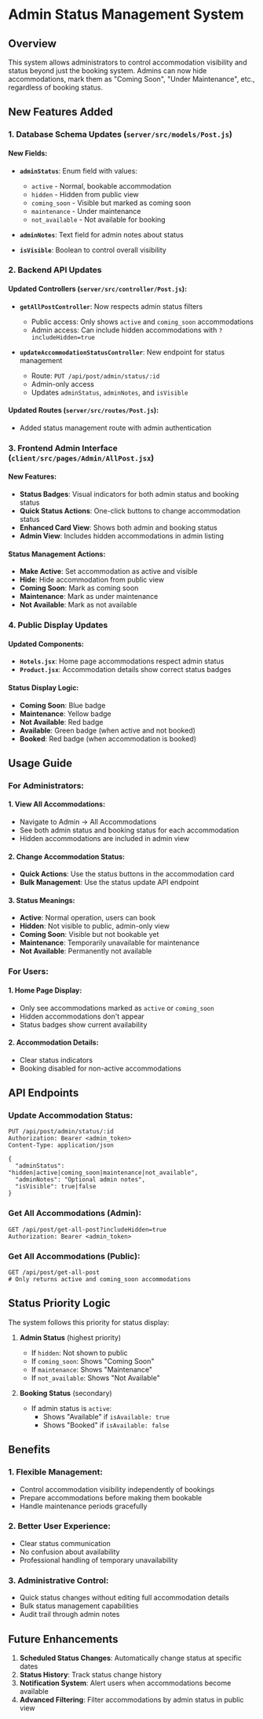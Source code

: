 # Admin Status Management System

## Overview
This system allows administrators to control accommodation visibility and status beyond just the booking system. Admins can now hide accommodations, mark them as "Coming Soon", "Under Maintenance", etc., regardless of booking status.

## New Features Added

### 1. Database Schema Updates (`server/src/models/Post.js`)

#### New Fields:
- **`adminStatus`**: Enum field with values:
  - `active` - Normal, bookable accommodation
  - `hidden` - Hidden from public view
  - `coming_soon` - Visible but marked as coming soon
  - `maintenance` - Under maintenance
  - `not_available` - Not available for booking

- **`adminNotes`**: Text field for admin notes about status
- **`isVisible`**: Boolean to control overall visibility

### 2. Backend API Updates

#### Updated Controllers (`server/src/controller/Post.js`):
- **`getAllPostController`**: Now respects admin status filters
  - Public access: Only shows `active` and `coming_soon` accommodations
  - Admin access: Can include hidden accommodations with `?includeHidden=true`

- **`updateAccommodationStatusController`**: New endpoint for status management
  - Route: `PUT /api/post/admin/status/:id`
  - Admin-only access
  - Updates `adminStatus`, `adminNotes`, and `isVisible`

#### Updated Routes (`server/src/routes/Post.js`):
- Added status management route with admin authentication

### 3. Frontend Admin Interface (`client/src/pages/Admin/AllPost.jsx`)

#### New Features:
- **Status Badges**: Visual indicators for both admin status and booking status
- **Quick Status Actions**: One-click buttons to change accommodation status
- **Enhanced Card View**: Shows both admin and booking status
- **Admin View**: Includes hidden accommodations in admin listing

#### Status Management Actions:
- **Make Active**: Set accommodation as active and visible
- **Hide**: Hide accommodation from public view
- **Coming Soon**: Mark as coming soon
- **Maintenance**: Mark as under maintenance
- **Not Available**: Mark as not available

### 4. Public Display Updates

#### Updated Components:
- **`Hotels.jsx`**: Home page accommodations respect admin status
- **`Product.jsx`**: Accommodation details show correct status badges

#### Status Display Logic:
- **Coming Soon**: Blue badge
- **Maintenance**: Yellow badge  
- **Not Available**: Red badge
- **Available**: Green badge (when active and not booked)
- **Booked**: Red badge (when accommodation is booked)

## Usage Guide

### For Administrators:

#### 1. View All Accommodations:
- Navigate to Admin → All Accommodations
- See both admin status and booking status for each accommodation
- Hidden accommodations are included in admin view

#### 2. Change Accommodation Status:
- **Quick Actions**: Use the status buttons in the accommodation card
- **Bulk Management**: Use the status update API endpoint

#### 3. Status Meanings:
- **Active**: Normal operation, users can book
- **Hidden**: Not visible to public, admin-only view
- **Coming Soon**: Visible but not bookable yet
- **Maintenance**: Temporarily unavailable for maintenance
- **Not Available**: Permanently not available

### For Users:

#### 1. Home Page Display:
- Only see accommodations marked as `active` or `coming_soon`
- Hidden accommodations don't appear
- Status badges show current availability

#### 2. Accommodation Details:
- Clear status indicators
- Booking disabled for non-active accommodations

## API Endpoints

### Update Accommodation Status:
```http
PUT /api/post/admin/status/:id
Authorization: Bearer <admin_token>
Content-Type: application/json

{
  "adminStatus": "hidden|active|coming_soon|maintenance|not_available",
  "adminNotes": "Optional admin notes",
  "isVisible": true|false
}
```

### Get All Accommodations (Admin):
```http
GET /api/post/get-all-post?includeHidden=true
Authorization: Bearer <admin_token>
```

### Get All Accommodations (Public):
```http
GET /api/post/get-all-post
# Only returns active and coming_soon accommodations
```

## Status Priority Logic

The system follows this priority for status display:

1. **Admin Status** (highest priority)
   - If `hidden`: Not shown to public
   - If `coming_soon`: Shows "Coming Soon"
   - If `maintenance`: Shows "Maintenance"
   - If `not_available`: Shows "Not Available"

2. **Booking Status** (secondary)
   - If admin status is `active`:
     - Shows "Available" if `isAvailable: true`
     - Shows "Booked" if `isAvailable: false`

## Benefits

### 1. **Flexible Management**:
- Control accommodation visibility independently of bookings
- Prepare accommodations before making them bookable
- Handle maintenance periods gracefully

### 2. **Better User Experience**:
- Clear status communication
- No confusion about availability
- Professional handling of temporary unavailability

### 3. **Administrative Control**:
- Quick status changes without editing full accommodation details
- Bulk status management capabilities
- Audit trail through admin notes

## Future Enhancements

1. **Scheduled Status Changes**: Automatically change status at specific dates
2. **Status History**: Track status change history
3. **Notification System**: Alert users when accommodations become available
4. **Advanced Filtering**: Filter accommodations by admin status in public view
